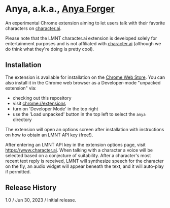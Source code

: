 # Anya, a.k.a., [Anya Forger](https://plus.character.ai/chat?char=scsnOOq2jDNHqRpA9Inuckrb5HHqyQZgtxPFQyPJ-eQ)

An experimental Chrome extension aiming to let users talk with their favorite characters on [character.ai](https://www.character.ai).

Please note that the LMNT character.ai extension is developed solely for
entertainment purposes and is not affiliated with
[character.ai](https://www.character.ai) (although we do think what they're
doing is pretty cool).

## Installation

The extension is available for installation on the [Chrome Web Store](https://chrome.google.com/webstore/detail/lmnt-characterai-speech/ialccdnpplkohhpageabcfmffgdmhhkm). You can also install it in the Chrome web browser as a Developer-mode "unpacked extension" via:

- checking out this repository
- visit [chrome://extensions](chrome://extensions)
- turn on 'Developer Mode' in the top right
- use the 'Load unpacked' button in the top left to select the `anya` directory

The extension will open an options screen after installation with instructions
on how to obtain an LMNT API key (free!).

After entering an LMNT API key in the extension options page, visit
https://www.character.ai. When talking with a character a voice will be
selected based on a conjecture of suitability. After a character's most recent
text reply is received, LMNT will synthesize speech for the character on the
fly, an audio widget will appear beneath the text, and it will auto-play if
permitted.

## Release History

1.0 / Jun 30, 2023 / Initial release.
